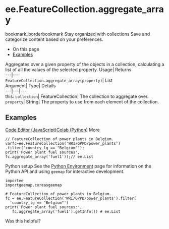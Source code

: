  
#  ee.FeatureCollection.aggregate_array
bookmark_borderbookmark Stay organized with collections  Save and categorize content based on your preferences.
  * On this page
  * [Examples](https://developers.google.com/earth-engine/apidocs/ee-featurecollection-aggregate_array#examples)


Aggregates over a given property of the objects in a collection, calculating a list of all the values of the selected property. 
Usage| Returns  
---|---  
`FeatureCollection.aggregate_array(property)`| List  
Argument| Type| Details  
---|---|---  
this: `collection`| FeatureCollection| The collection to aggregate over.  
`property`| String| The property to use from each element of the collection.  
## Examples
[Code Editor (JavaScript)](https://developers.google.com/earth-engine/apidocs/ee-featurecollection-aggregate_array#code-editor-javascript-sample)[Colab (Python)](https://developers.google.com/earth-engine/apidocs/ee-featurecollection-aggregate_array#colab-python-sample) More
```
// FeatureCollection of power plants in Belgium.
varfc=ee.FeatureCollection('WRI/GPPD/power_plants')
.filter('country_lg == "Belgium"');
print('Power plant fuel sources',
fc.aggregate_array('fuel1'));// ee.List
```
Python setup
See the [ Python Environment](https://developers.google.com/earth-engine/guides/python_install) page for information on the Python API and using `geemap` for interactive development.
```
importee
importgeemap.coreasgeemap
```
```
# FeatureCollection of power plants in Belgium.
fc = ee.FeatureCollection('WRI/GPPD/power_plants').filter(
  'country_lg == "Belgium"')
print('Power plant fuel sources:',
   fc.aggregate_array('fuel1').getInfo()) # ee.List
```

Was this helpful?
